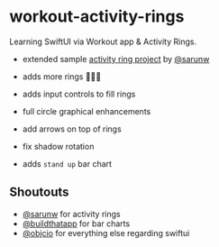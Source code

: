 # workout-activity-rings

Learning SwiftUI via Workout app &amp; Activity Rings.

- extended sample [activity ring project](https://sarunw.com/posts/how-to-create-activity-ring-in-swiftui/) by [@sarunw](https://twitter.com/sarunw)

- adds more rings 💍💍💍
- adds input controls to fill rings
- full circle graphical enhancements
- add arrows on top of rings
- fix shadow rotation
- adds `stand up` bar chart

## Shoutouts

 - [@sarunw](https://twitter.com/) for activity rings
 - [@buildthatapp](https://twitter.com/buildthatapp) for bar charts
 - [@objcio](https://twitter.com/objcio) for everything else regarding swiftui
